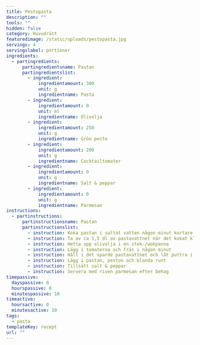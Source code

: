 ```yaml
---
title: Pestopasta
description: ""
tools: ""
hidden: false
category: Huvudrätt
featuredimage: /static/uploads/pestopasta.jpg
servings: 4
servingslabel: portioner
ingredients:
  - partingredients:
      partingredientsname: Pastan
      partingredientslist:
        - ingredient:
            ingredientamount: 300
            unit: g
            ingredientname: Pasta
        - ingredient:
            ingredientamount: 0
            unit: ml
            ingredientname: Olivolja
        - ingredient:
            ingredientamount: 250
            unit: g
            ingredientname: Grön pesto
        - ingredient:
            ingredientamount: 200
            unit: g
            ingredientname: Cocktailtomater
        - ingredient:
            ingredientamount: 0
            unit: g
            ingredientname: Salt & peppar
        - ingredient:
            ingredientamount: 0
            unit: g
            ingredientname: Parmesan
instructions:
  - partinstructions:
      partinstructionsname: Pastan
      partinstructionslist:
        - instruction: Koka pastan i saltat vatten någon minut kortare än enligt förpackningen
        - instruction: Ta av ca 1,5 dl av pastavattnet när det kokat klart och spara det
        - instruction: Hetta upp olivolja i en stek-/wokpanna
        - instruction: Lägg i tomaterna och fräs i någon minut
        - instruction: Häll i det sparde pastavattnet och låt puttra i ca 1 minut
        - instruction: Lägg i pastan, peston och blanda runt
        - instruction: Tillsätt salt & peppar
        - instruction: Servera med riven parmesan efter behag
timepassive:
  dayspassive: 0
  hourspassive: 0
  minutespassive: 10
timeactive:
  hoursactive: 0
  minutesactive: 10
tags:
  - pasta
templateKey: recept
url: ""
---
```



